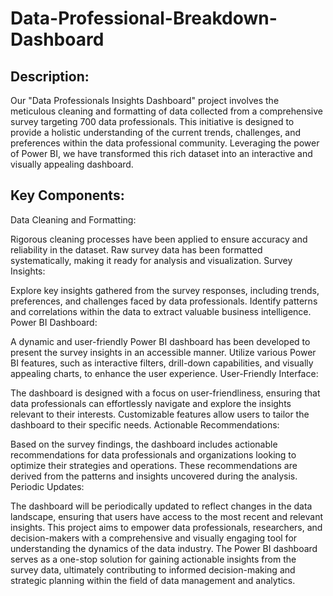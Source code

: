 # Data-Professional-Breakdown-Dashboard
## Description:

Our "Data Professionals Insights Dashboard" project involves the meticulous cleaning and formatting of data collected from a comprehensive survey targeting 700 data professionals. This initiative is designed to provide a holistic understanding of the current trends, challenges, and preferences within the data professional community. Leveraging the power of Power BI, we have transformed this rich dataset into an interactive and visually appealing dashboard.

## Key Components:

Data Cleaning and Formatting:

Rigorous cleaning processes have been applied to ensure accuracy and reliability in the dataset.
Raw survey data has been formatted systematically, making it ready for analysis and visualization.
Survey Insights:

Explore key insights gathered from the survey responses, including trends, preferences, and challenges faced by data professionals.
Identify patterns and correlations within the data to extract valuable business intelligence.
Power BI Dashboard:

A dynamic and user-friendly Power BI dashboard has been developed to present the survey insights in an accessible manner.
Utilize various Power BI features, such as interactive filters, drill-down capabilities, and visually appealing charts, to enhance the user experience.
User-Friendly Interface:

The dashboard is designed with a focus on user-friendliness, ensuring that data professionals can effortlessly navigate and explore the insights relevant to their interests.
Customizable features allow users to tailor the dashboard to their specific needs.
Actionable Recommendations:

Based on the survey findings, the dashboard includes actionable recommendations for data professionals and organizations looking to optimize their strategies and operations.
These recommendations are derived from the patterns and insights uncovered during the analysis.
Periodic Updates:

The dashboard will be periodically updated to reflect changes in the data landscape, ensuring that users have access to the most recent and relevant insights.
This project aims to empower data professionals, researchers, and decision-makers with a comprehensive and visually engaging tool for understanding the dynamics of the data industry. The Power BI dashboard serves as a one-stop solution for gaining actionable insights from the survey data, ultimately contributing to informed decision-making and strategic planning within the field of data management and analytics.
